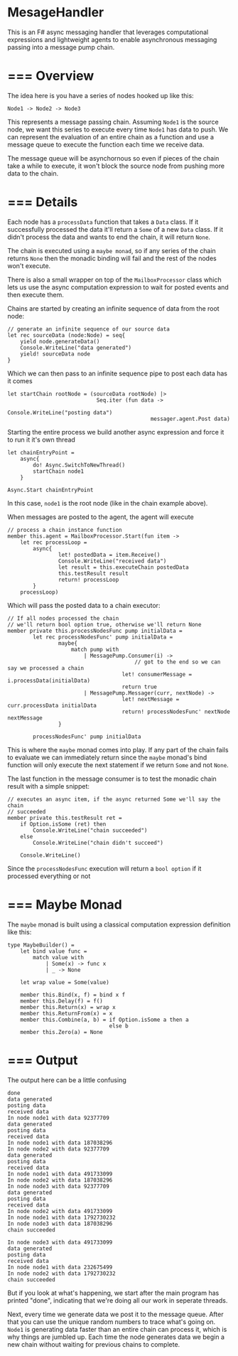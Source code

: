 MesageHandler
=============

This is an F# async messaging handler that leverages computational expressions and lightweight agents to enable asynchronous messaging passing into a message pump chain.


===
Overview
===

The idea here is you have a series of nodes hooked up like this:

```
Node1 -> Node2 -> Node3
```
   
This represents a message passing chain.  Assuming `Node1` is the source node, we want this series to execute every time `Node1` has data to push.  We can represent the evaluation of an entire chain as a function and use a message queue to execute the function each time we receive data. 

The message queue will be asynchornous so even if pieces of the chain take a while to execute, it won't block the 
source node from pushing more data to the chain.

===
Details
===

Each node has a `processData` function that takes a `Data` class. If it successfully processed the data it'll return a `Some` of a new `Data` class. If it didn't process the data and wants to end the chain, it will return `None`.  

The chain is executed using a `maybe monad`, so if any series of the chain returns `None` then the monadic binding will fail and the rest of the nodes won't execute.  

There is also a small wrapper on top of the `MailboxProcessor` class which lets us use the async computation expression to wait for posted events and then execute them.

Chains are started by creating an infinite sequence of data from the root node:

```
// generate an infinite sequence of our source data    
let rec sourceData (node:Node) = seq{
    yield node.generateData()
    Console.WriteLine("data generated")
    yield! sourceData node
} 
```

Which we can then pass to an infinite sequence pipe to post each data has it comes

```
let startChain rootNode = (sourceData rootNode) |> 
                            Seq.iter (fun data ->
                                             Console.WriteLine("posting data")
                                             messager.agent.Post data)
```

Starting the entire process we build another async expression and force it to run it it's own thread 

```
let chainEntryPoint = 
    async{
        do! Async.SwitchToNewThread()
        startChain node1
    }

Async.Start chainEntryPoint
```

In this case, `node1` is the root node (like in the chain example above).

When messages are posted to the agent, the agent will execute 

```
// process a chain instance function
member this.agent = MailboxProcessor.Start(fun item -> 
    let rec processLoop = 
        async{
                let! postedData = item.Receive()
                Console.WriteLine("received data")
                let result = this.executeChain postedData
                this.testResult result
                return! processLoop
        }
    processLoop)
```

Which will pass the posted data to a chain executor:

```
// If all nodes processed the chain
// we'll return bool option true, otherwise we'll return None
member private this.processNodesFunc pump initialData =   
        let rec processNodesFunc' pump initialData = 
                maybe{
                    match pump with 
                        | MessagePump.Consumer(i) -> 
                                        // got to the end so we can say we processed a chain
                                    let! consumerMessage = i.processData(initialData)
                                    return true
                        | MessagePump.Messager(curr, nextNode) -> 
                                    let! nextMessage = curr.processData initialData
                                    return! processNodesFunc' nextNode nextMessage
                }    
                                     
        processNodesFunc' pump initialData
```

This is where the `maybe` monad comes into play.  If any part of the chain fails to evaluate we can immediately return since the `maybe` monad's bind function will only execute the next statement if we return `Some` and not `None`.

The last function in the message consumer is to test the monadic chain result with a simple snippet:

```
// executes an async item, if the async returned Some we'll say the chain 
// succeeded
member private this.testResult ret = 
    if Option.isSome (ret) then 
        Console.WriteLine("chain succeeded")
    else
        Console.WriteLine("chain didn't succeed")

    Console.WriteLine()
```

Since the `processNodesFunc` execution will return a `bool option` if it processed everything or not            

===
Maybe Monad
===
                                                         
The `maybe` monad is built using a classical computation expression definition like this:

```
type MaybeBuilder() =
    let bind value func =
        match value with
            | Some(x) -> func x
            | _ -> None

    let wrap value = Some(value)

    member this.Bind(x, f) = bind x f
    member this.Delay(f) = f()
    member this.Return(x) = wrap x
    member this.ReturnFrom(x) = x
    member this.Combine(a, b) = if Option.isSome a then a
                                else b 
    member this.Zero(a) = None
```
    
===
Output
===

The output here can be a little confusing

```
done
data generated
posting data
received data
In node node1 with data 92377709
data generated
posting data
received data
In node node1 with data 187038296
In node node2 with data 92377709
data generated
posting data
received data
In node node1 with data 491733099
In node node2 with data 187038296
In node node3 with data 92377709
data generated
posting data
received data
In node node2 with data 491733099
In node node1 with data 1792730232
In node node3 with data 187038296
chain succeeded

In node node3 with data 491733099
data generated
posting data
received data
In node node1 with data 232675499
In node node2 with data 1792730232
chain succeeded
```

But if you look at what's happening, we start after the main program has printed "done", indicating that we're doing all our work in seperate threads.

Next, every time we generate data we post it to the message queue.  After that you can use the unique random numbers to trace what's going on.  `Node1` is generating data faster than an entire chain can process it, which is why things are jumbled up. Each time the node generates data we begin a new chain without waiting for previous chains to complete.